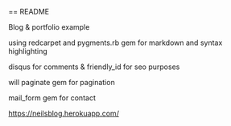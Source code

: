== README

Blog & portfolio example

using redcarpet and pygments.rb gem for markdown and syntax highlighting

disqus for comments  & friendly_id for seo purposes

will paginate gem for pagination

mail_form gem for contact

https://neilsblog.herokuapp.com/

